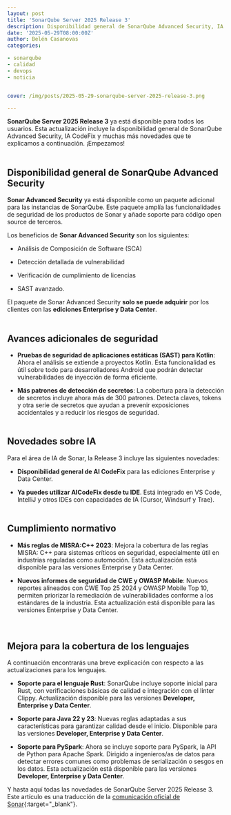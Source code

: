 ```yaml
---
layout: post
title: 'SonarQube Server 2025 Release 3'
description: Disponibilidad general de SonarQube Advanced Security, IA CodeFix... ¡Ya tenemos aquí las novedades para SonarQube Server!
date: '2025-05-29T08:00:00Z'
author: Belén Casanovas
categories:

- sonarqube
- calidad
- devops
- noticia


cover: /img/posts/2025-05-29-sonarqube-server-2025-release-3.png

---
```


**SonarQube Server 2025 Release 3** ya está disponible para todos los usuarios. Esta actualización incluye la disponibilidad general de SonarQube Advanced Security, IA CodeFix y muchas más novedades que te explicamos a continuación. ¡Empezamos!
<br><br>


<h2>Disponibilidad general de SonarQube Advanced Security</h2>

**Sonar Advanced Security** ya está disponible como un paquete adicional para las instancias de SonarQube. Este paquete amplía las funcionalidades de seguridad de los productos de Sonar y añade soporte para código open source de terceros. 

Los beneficios de **Sonar Advanced Security** son los siguientes: 

- Análisis de Composición de Software (SCA)

- Detección detallada de vulnerabilidad

- Verificación de cumplimiento de licencias

- SAST avanzado.

El paquete de Sonar Advanced Security **solo se puede adquirir** por los clientes con las **ediciones Enterprise y Data Center**. 
<br><br>

<h2>Avances adicionales de seguridad</h2>

- **Pruebas de seguridad de aplicaciones estáticas (SAST) para Kotlin**: Ahora el análisis se extiende a proyectos Kotlin. Esta funcionalidad es útil sobre todo para desarrolladores Android que podrán detectar vulnerabilidades de inyección de forma eficiente. 

- **Más patrones de detección de secretos**: La cobertura para la detección de secretos incluye ahora más de 300 patrones. Detecta claves, tokens y otra serie de secretos que ayudan a prevenir exposiciones accidentales y a reducir los riesgos de seguridad. 
<br><br>

<h2>Novedades sobre IA</h2>

Para el área de IA de Sonar, la Release 3 incluye las siguientes novedades: 

- **Disponibilidad general de AI CodeFix** para las ediciones Enterprise y Data Center. 

- **Ya puedes utilizar AICodeFix desde tu IDE**. Está integrado en VS Code, IntelliJ y otros IDEs con capacidades de IA (Cursor, Windsurf y Trae). 
<br><br>

<h2>Cumplimiento normativo</h2>

- **Más reglas de MISRA:C++ 2023**: Mejora la cobertura de las reglas MISRA: C++ para sistemas críticos en seguridad, especialmente útil en industrias reguladas como automoción. Esta actualización está disponible para las versiones Enterprise y Data Center. <br>

- **Nuevos informes de seguridad de CWE y OWASP Mobile**: Nuevos reportes alineados con CWE Top 25 2024 y OWASP Mobile Top 10, permiten priorizar la remediación de vulnerabilidades conforme a los estándares de la industria. Esta actualización está disponible para las versiones Enterprise y Data Center.<br>
<br><br>

<h2>Mejora para la cobertura de los lenguajes</h2>

A continuación encontrarás una breve explicación con respecto a las actualizaciones para los lenguajes. 

- **Soporte para el lenguaje Rust**: SonarQube incluye soporte inicial para Rust, con verificaciones básicas de calidad e integración con el linter Clippy. Actualización disponible para las versiones **Developer, Enterprise y Data Center**.

- **Soporte para Java 22 y 23**: Nuevas reglas adaptadas a sus características para garantizar calidad desde el inicio. Disponible para las versiones **Developer, Enterprise y Data Center**.

- **Soporte para PySpark**: Ahora se incluye soporte para PySpark, la API de Python para Apache Spark. Dirigido a ingenieros/as de datos para detectar errores comunes como problemas de serialización o sesgos en los datos. Esta actualización está disponible para las versiones **Developer, Enterprise y Data Center**.

Y hasta aquí todas las novedades de SonarQube Server 2025 Release 3. Este artículo es una traducción de la [comunicación oficial de Sonar](https://www.sonarsource.com/products/sonarqube/whats-new/2025-3/){:target="_blank"}. 



